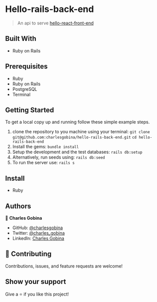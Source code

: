 # Hello-rails-back-end

> An api to serve [hello-react-front-end](https://github.com/charlesgobina/hello-react-front-end)

## Built With

- Ruby on Rails

## Prerequisites

- Ruby
- Ruby on Rails
- PostgreSQL
- Terminal

## Getting Started

To get a local copy up and running follow these simple example steps.

1. clone the repository to you machine using your terminal:
   `git clone git@github.com:charlesgobina/hello-rails-back-end.git`
   `cd hello-rails-back-end`
2. Install the gems:
   `bundle install`
3. Setup the development and the test databases:
   `rails db:setup`
4. Alternatively, run seeds using:
   `rails db:seed`
5. To run the server use:
   `rails s`

## Install

- Ruby

## Authors

👤 **Charles Gobina**

- GitHub: [@charlesgobina](https://github.com/charlesgobina)
- Twitter: [@charles_gobina](https://twitter.com/charles_gobina)
- LinkedIn: [Charles Gobina](https://www.linkedin.com/in/charlesgobina/)

## 🤝 Contributing

Contributions, issues, and feature requests are welcome!


## Show your support

Give a ⭐️ if you like this project!